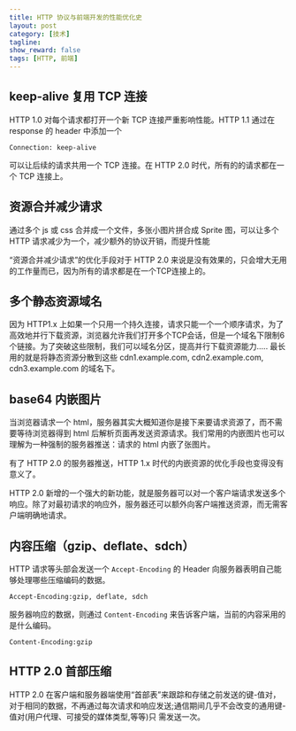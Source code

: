 ```yaml
---
title: HTTP 协议与前端开发的性能优化史
layout: post
category: [技术]
tagline: 
show_reward: false
tags: [HTTP, 前端]
---
```


## keep-alive 复用 TCP 连接

HTTP 1.0 对每个请求都打开一个新 TCP 连接严重影响性能。HTTP 1.1 通过在 response 的 header 中添加一个 

	Connection: keep-alive 

可以让后续的请求共用一个 TCP 连接。在 HTTP 2.0 时代，所有的的请求都在一个 TCP 连接上。

## 资源合并减少请求

通过多个 js 或 css 合并成一个文件，多张小图片拼合成 Sprite 图，可以让多个 HTTP 请求减少为一个，减少额外的协议开销，而提升性能

“资源合并减少请求”的优化手段对于 HTTP 2.0 来说是没有效果的，只会增大无用的工作量而已，因为所有的请求都是在一个TCP连接上的。

## 多个静态资源域名

因为 HTTP1.x 上如果一个只用一个持久连接，请求只能一个一个顺序请求，为了高效地并行下载资源，浏览器允许我们打开多个TCP会话，但是一个域名下限制6个链接。为了突破这些限制，我们可以域名分区，提高并行下载资源能力….. 最长用的就是将静态资源分散到这些 cdn1.example.com, cdn2.example.com, cdn3.example.com 的域名下。

## base64 内嵌图片

当浏览器请求一个 html，服务器其实大概知道你是接下来要请求资源了，而不需要等待浏览器得到 html 后解析页面再发送资源请求。我们常用的内嵌图片也可以理解为一种强制的服务器推送：请求的 html 内嵌了张图片。
 
有了 HTTP 2.0 的服务器推送，HTTP 1.x 时代的内嵌资源的优化手段也变得没有意义了。

HTTP 2.0 新增的一个强大的新功能，就是服务器可以对一个客户端请求发送多个响应。除了对最初请求的响应外，服务器还可以额外向客户端推送资源，而无需客户端明确地请求。

## 内容压缩（gzip、deflate、sdch）

HTTP 请求等头部会发送一个 `Accept-Encoding` 的 Header 向服务器表明自己能够处理哪些压缩编码的数据。

	Accept-Encoding:gzip, deflate, sdch

服务器响应的数据，则通过 `Content-Encoding` 来告诉客户端，当前的内容采用的是什么编码。

	Content-Encoding:gzip

## HTTP 2.0 首部压缩

HTTP 2.0 在客户端和服务器端使用“首部表”来跟踪和存储之前发送的键-值对，对于相同的数据，不再通过每次请求和响应发送;通信期间几乎不会改变的通用键-值对(用户代理、可接受的媒体类型,等等)只 需发送一次。

